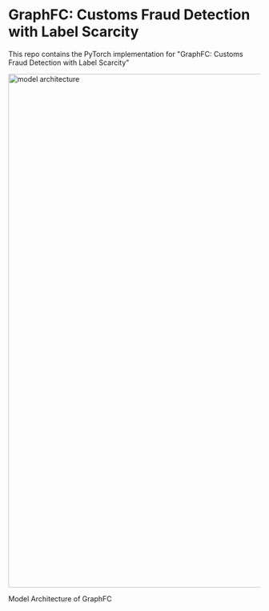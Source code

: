 # GraphFC: Customs Fraud Detection with Label Scarcity

This repo contains the PyTorch implementation for "GraphFC: Customs Fraud Detection with Label Scarcity"



<img width="1025" alt="model architecture" src="https://user-images.githubusercontent.com/62580782/153579232-2ea4cac8-f17c-42ec-82bd-c68f304c0765.PNG">

Model Architecture of GraphFC

